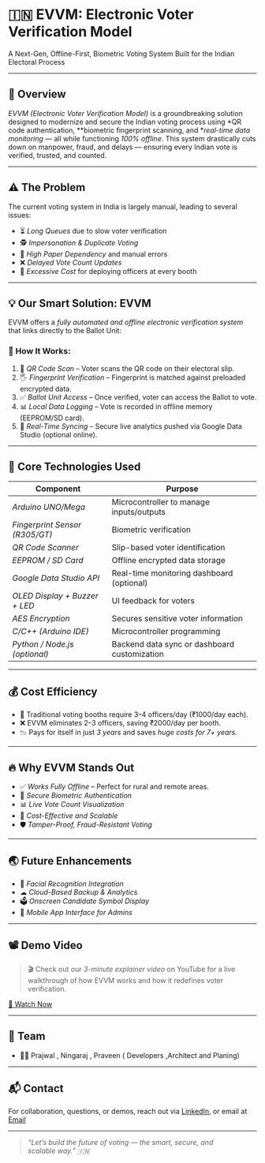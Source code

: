 # 🇮🇳 EVVM: Electronic Voter Verification Model

A Next-Gen, Offline-First, Biometric Voting System Built for the Indian Electoral Process

---

## 📌 Overview

*EVVM (Electronic Voter Verification Model)* is a groundbreaking solution designed to modernize and secure the Indian voting process using *QR code authentication, **biometric fingerprint scanning, and **real-time data monitoring* — all while functioning *100% offline*. This system drastically cuts down on manpower, fraud, and delays — ensuring every Indian vote is verified, trusted, and counted.

---

## ⚠ The Problem

The current voting system in India is largely manual, leading to several issues:

- ⏳ *Long Queues* due to slow voter verification
- 🕵 *Impersonation & Duplicate Voting*
- 📑 *High Paper Dependency* and manual errors
- ❌ *Delayed Vote Count Updates*
- 💸 *Excessive Cost* for deploying officers at every booth

---

## 💡 Our Smart Solution: EVVM

EVVM offers a *fully automated and offline electronic verification system* that links directly to the Ballot Unit:

### 🔁 How It Works:

1. 🧾 *QR Code Scan* – Voter scans the QR code on their electoral slip.
2. 🖐 *Fingerprint Verification* – Fingerprint is matched against preloaded encrypted data.
3. ✅ *Ballot Unit Access* – Once verified, voter can access the Ballot to vote.
4. 📊 *Local Data Logging* – Vote is recorded in offline memory (EEPROM/SD card).
5. 📡 *Real-Time Syncing* – Secure live analytics pushed via Google Data Studio (optional online).

---

## 🔧 Core Technologies Used

| Component                        | Purpose                                                                 |
|----------------------------------|-------------------------------------------------------------------------|
| *Arduino UNO/Mega*             | Microcontroller to manage inputs/outputs                               |
| *Fingerprint Sensor (R305/GT)* | Biometric verification                                                  |
| *QR Code Scanner*              | Slip-based voter identification                                         |
| *EEPROM / SD Card*             | Offline encrypted data storage                                         |
| *Google Data Studio API*       | Real-time monitoring dashboard (optional)                              |
| *OLED Display + Buzzer + LED*  | UI feedback for voters                                                  |
| *AES Encryption*               | Secures sensitive voter information                                    |
| *C/C++ (Arduino IDE)*          | Microcontroller programming                                             |
| *Python / Node.js (optional)*  | Backend data sync or dashboard customization                           |

---

## 💰 Cost Efficiency

- 👥 Traditional voting booths require 3–4 officers/day (₹1000/day each).
- ❌ EVVM eliminates 2–3 officers, saving ₹2000/day per booth.
- 📉 Pays for itself in just *3 years* and saves *huge costs for 7+ years*.

---

## 🔥 Why EVVM Stands Out

- ✅ *Works Fully Offline* – Perfect for rural and remote areas.
- 🔐 *Secure Biometric Authentication*
- 📊 *Live Vote Count Visualization*
- 💸 *Cost-Effective and Scalable*
- 🛡 *Tamper-Proof, Fraud-Resistant Voting*

---

## 🌏 Future Enhancements

- 🧠 *Facial Recognition Integration*
- ☁ *Cloud-Based Backup & Analytics*
- 🗳 *Onscreen Candidate Symbol Display*
- 📲 *Mobile App Interface for Admins*

---

## 📽 Demo Video

> 🎬 Check out our *3-minute explainer video* on YouTube for a live walkthrough of how EVVM works and how it redefines voter verification.

[🔗 Watch Now](https://www.youtube.com/watch?v=I-KbbVXxpKQ) <!-- Replace with your actual link -->

---


## 🤝 Team

- 👨‍💻 Prajwal , Ningaraj , Praveen ( Developers ,Architect and Planing)
  

---

## 📬 Contact

For collaboration, questions, or demos, reach out via [LinkedIn](https://www.linkedin.com/in/ningarajptotagi/), or email at [Email](praveen.hebbal2004@gmail.com)

---

> *“Let’s build the future of voting — the smart, secure, and scalable way.” 🇮🇳*
